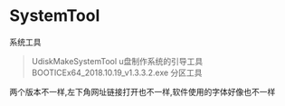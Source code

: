 # SystemTool
系统工具
>UdiskMakeSystemTool
>u盘制作系统的引导工具
>BOOTICEx64_2018.10.19_v1.3.3.2.exe
>分区工具

两个版本不一样,左下角网址链接打开也不一样,软件使用的字体好像也不一样     </br>


